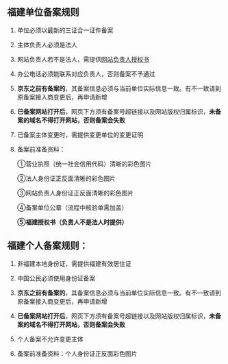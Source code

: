 ## 福建单位备案规则

1. 单位必须以最新的三证合一证件备案

2. 主体负责人必须是法人

3. 网站负责人若不是法人，需提供[网站负责人授权书](https://badownload.s3.cn-north-1.jdcloud-oss.com/buchongziliao/fujian/fujianshouquanshu.doc)

4. 办公电话必须能联系对应负责人，否则备案不予通过

5. **京东之前有备案的**，其备案信息必须与当前单位实际信息一致。有不一致请到原备案接入商变更后，再申请新增

6. **已备案网站打开后**，网页下方须有备案号超链接以及网站版权归属标识，**未备案的域名不得打开网站，否则备案会失败**

7. 已备案主体变更时，需提供变更单位的变更证明

8. 备案前准备资料：

   ①营业执照（统一社会信用代码）清晰的彩色图片

   ②法人身份证正反面清晰的彩色图片

   ③网站负责人身份证正反面清晰的彩色图片

   ④备案单位公章（流程中核验单需加盖）

   **⑤福建授权书（负责人不是法人时提供）**

   
   

## 福建个人备案规则：

1. 非福建本地身份证，需提供福建有效居住证

2. 中国公民必须使用身份证备案

3. **京东之前有备案的**，其备案信息必须与当前单位实际信息一致。有不一致请到原备案接入商变更后，再申请新增

4. **已备案网站打开后**，网页下方须有备案号超链接以及网站版权归属标识，**未备案的域名不得打开网站，否则备案会失败**

5. 个人备案不允许变更主体

6. 备案前准备资料：个人身份证正反面彩色图片

 
